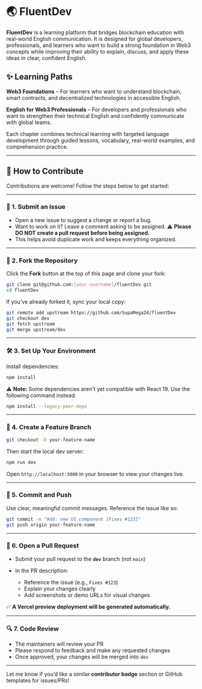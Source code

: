 
# 🌏 FluentDev

**FluentDev** is a learning platform that bridges blockchain education with real-world English communication. It is designed for global developers, professionals, and learners who want to build a strong foundation in Web3 concepts while improving their ability to explain, discuss, and apply these ideas in clear, confident English.

## ✨ Learning Paths

**Web3 Foundations** – For learners who want to understand blockchain, smart contracts, and decentralized technologies in accessible English.

**English for Web3 Professionals** – For developers and professionals who want to strengthen their technical English and confidently communicate with global teams.

Each chapter combines technical learning with targeted language development through guided lessons, vocabulary, real-world examples, and comprehension practice.

---

## 🤝 How to Contribute

Contributions are welcome! Follow the steps below to get started:

---

### 📝 1. Submit an Issue

* Open a new issue to suggest a change or report a bug.
* Want to work on it? Leave a comment asking to be assigned.
  ⚠️ **Please DO NOT create a pull request before being assigned.**
* This helps avoid duplicate work and keeps everything organized.

---

### 🍴 2. Fork the Repository

Click the **Fork** button at the top of this page and clone your fork:

```bash
git clone git@github.com:[your-username]/fluentDev.git 
cd fluentDev
```

If you've already forked it, sync your local copy:

```bash
git remote add upstream https://github.com/SupaMega24/fluentDev
git checkout dev
git fetch upstream
git merge upstream/dev
```

---

### 🛠️ 3. Set Up Your Environment

Install dependencies:

```bash
npm install
```

⚠️ **Note:** Some dependencies aren't yet compatible with React 19. Use the following command instead:

```bash
npm install --legacy-peer-deps
```

---

### 🌱 4. Create a Feature Branch

```bash
git checkout -b your-feature-name
```

Then start the local dev server:

```bash
npm run dev
```

Open `http://localhost:3000` in your browser to view your changes live.

---

### 💾 5. Commit and Push

Use clear, meaningful commit messages. Reference the issue like so:

```bash
git commit -m "Add: new UI component [Fixes #123]"
git push origin your-feature-name
```

---

### 🚀 6. Open a Pull Request

* Submit your pull request to the **`dev`** branch (not `main`)
* In the PR description:

  * Reference the issue (e.g., `Fixes #123`)
  * Explain your changes clearly
  * Add screenshots or demo URLs for visual changes

✅ **A Vercel preview deployment will be generated automatically.**

---

### 🔍 7. Code Review

* The maintainers will review your PR
* Please respond to feedback and make any requested changes
* Once approved, your changes will be merged into `dev`

---

Let me know if you’d like a similar **contributor badge** section or GitHub templates for issues/PRs!
